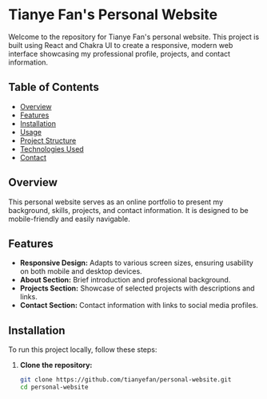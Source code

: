 # Tianye Fan's Personal Website

Welcome to the repository for Tianye Fan's personal website. This project is built using React and Chakra UI to create a responsive, modern web interface showcasing my professional profile, projects, and contact information.

## Table of Contents

- [Overview](#overview)
- [Features](#features)
- [Installation](#installation)
- [Usage](#usage)
- [Project Structure](#project-structure)
- [Technologies Used](#technologies-used)
- [Contact](#contact)

## Overview

This personal website serves as an online portfolio to present my background, skills, projects, and contact information. It is designed to be mobile-friendly and easily navigable.

## Features

- **Responsive Design:** Adapts to various screen sizes, ensuring usability on both mobile and desktop devices.
- **About Section:** Brief introduction and professional background.
- **Projects Section:** Showcase of selected projects with descriptions and links.
- **Contact Section:** Contact information with links to social media profiles.

## Installation

To run this project locally, follow these steps:

1. **Clone the repository:**

   ```sh
   git clone https://github.com/tianyefan/personal-website.git
   cd personal-website
